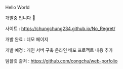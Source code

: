 Hello World

개발중 입니다 🔧

사이트 : https://chungchung234.github.io/No_Regret/

개발 완료 : 데모 페이지

개발 예정 : 개인 서버 구축
            온라인 배포
            프로젝트 내용 추가











템플릿 출처 : https://github.com/congchu/web-porfolio